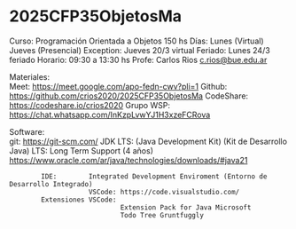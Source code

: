 # 2025CFP35ObjetosMa
Curso:  Programación Orientada a Objetos     150 hs
Días:   Lunes (Virtual)     Jueves (Presencial)
Exception:  Jueves 20/3 virtual 
Feriado:    Lunes 24/3 feriado
Horario:    09:30 a 13:30 hs
Profe:  Carlos Rios         c.rios@bue.edu.ar

Materiales:     
            Meet:       https://meet.google.com/apo-fedn-cwv?pli=1
            Github:     https://github.com/crios2020/2025CFP35ObjetosMa
            CodeShare:  https://codeshare.io/crios2020
            Grupo WSP:  https://chat.whatsapp.com/InKzpLvwYJ1H3xzeFCRova

Software:   
            git:        https://git-scm.com/
            JDK LTS:    (Java Development Kit) (Kit de Desarrollo Java)
                    LTS: Long Term Support  (4 años)
                    https://www.oracle.com/ar/java/technologies/downloads/#java21

            IDE:        Integrated Development Enviroment (Entorno de Desarrollo Integrado)
                        VSCode: https://code.visualstudio.com/ 
            Extensiones VSCode:
                                Extension Pack for Java Microsoft
                                Todo Tree Gruntfuggly
